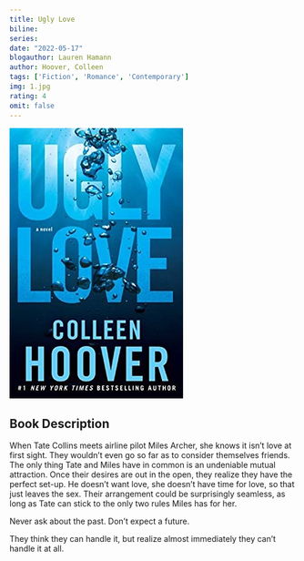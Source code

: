 ```yaml
---
title: Ugly Love
biline:
series: 
date: "2022-05-17"
blogauthor: Lauren Hamann
author: Hoover, Colleen
tags: ['Fiction', 'Romance', 'Contemporary']
img: 1.jpg
rating: 4
omit: false
---
```


![Book Cover](1.jpg)

## Book Description

When Tate Collins meets airline pilot Miles Archer, she knows it isn’t love at first sight. They wouldn’t even go so far as to consider themselves friends. The only thing Tate and Miles have in common is an undeniable mutual attraction. Once their desires are out in the open, they realize they have the perfect set-up. He doesn’t want love, she doesn’t have time for love, so that just leaves the sex. Their arrangement could be surprisingly seamless, as long as Tate can stick to the only two rules Miles has for her.

Never ask about the past.
Don’t expect a future.

They think they can handle it, but realize almost immediately they can’t handle it at all.